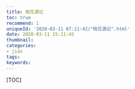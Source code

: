 ```yaml
---
title: 桃花源记
toc: true
recommend: 1
uniqueId: '2020-03-11 07:11:42/"桃花源记".html'
date: 2020-03-11 15:11:42
thumbnail:
categories:
- jiao
tags:
keywords:
---
```


[TOC]

<!--more-->
